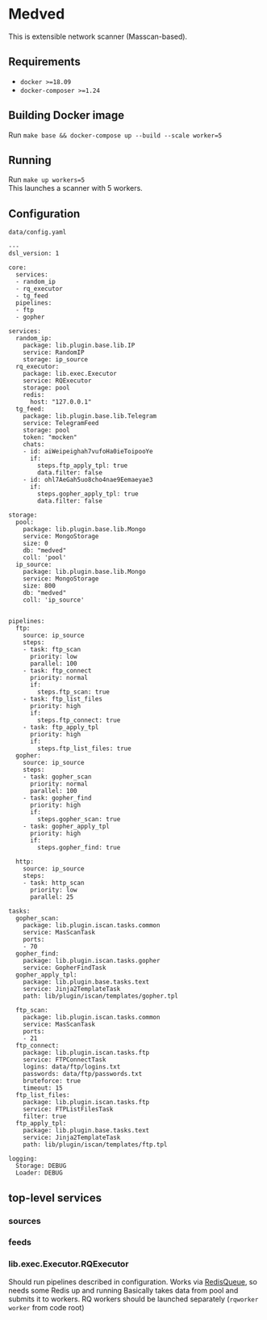 # Medved
This is extensible network scanner (Masscan-based).

## Requirements
* `docker >=18.09`
* `docker-composer >=1.24`

## Building Docker image

Run `make base && docker-compose up --build --scale worker=5`

## Running

Run `make up workers=5`  
This launches a scanner with 5 workers.

## Configuration

`data/config.yaml`
```
---
dsl_version: 1

core:
  services:
  - random_ip
  - rq_executor
  - tg_feed
  pipelines:
  - ftp
  - gopher

services:
  random_ip:
    package: lib.plugin.base.lib.IP
    service: RandomIP
    storage: ip_source
  rq_executor:
    package: lib.exec.Executor
    service: RQExecutor
    storage: pool
    redis:
      host: "127.0.0.1"
  tg_feed:
    package: lib.plugin.base.lib.Telegram
    service: TelegramFeed
    storage: pool
    token: "mocken"
    chats:
    - id: aiWeipeighah7vufoHa0ieToipooYe
      if:
        steps.ftp_apply_tpl: true
        data.filter: false
    - id: ohl7AeGah5uo8cho4nae9Eemaeyae3
      if:
        steps.gopher_apply_tpl: true
        data.filter: false

storage:
  pool:
    package: lib.plugin.base.lib.Mongo
    service: MongoStorage
    size: 0
    db: "medved"
    coll: 'pool'
  ip_source:
    package: lib.plugin.base.lib.Mongo
    service: MongoStorage
    size: 800
    db: "medved"
    coll: 'ip_source'


pipelines:
  ftp:
    source: ip_source
    steps:
    - task: ftp_scan
      priority: low
      parallel: 100
    - task: ftp_connect
      priority: normal
      if:
        steps.ftp_scan: true
    - task: ftp_list_files
      priority: high
      if:
        steps.ftp_connect: true
    - task: ftp_apply_tpl
      priority: high
      if:
        steps.ftp_list_files: true
  gopher:
    source: ip_source
    steps:
    - task: gopher_scan
      priority: normal
      parallel: 100
    - task: gopher_find
      priority: high
      if:
        steps.gopher_scan: true
    - task: gopher_apply_tpl
      priority: high
      if:
        steps.gopher_find: true
    
  http:
    source: ip_source
    steps:
    - task: http_scan
      priority: low
      parallel: 25

tasks:
  gopher_scan:
    package: lib.plugin.iscan.tasks.common
    service: MasScanTask
    ports:
    - 70
  gopher_find:
    package: lib.plugin.iscan.tasks.gopher
    service: GopherFindTask
  gopher_apply_tpl:
    package: lib.plugin.base.tasks.text
    service: Jinja2TemplateTask
    path: lib/plugin/iscan/templates/gopher.tpl

  ftp_scan:
    package: lib.plugin.iscan.tasks.common
    service: MasScanTask
    ports:
    - 21
  ftp_connect: 
    package: lib.plugin.iscan.tasks.ftp
    service: FTPConnectTask
    logins: data/ftp/logins.txt
    passwords: data/ftp/passwords.txt
    bruteforce: true
    timeout: 15
  ftp_list_files:
    package: lib.plugin.iscan.tasks.ftp
    service: FTPListFilesTask
    filter: true
  ftp_apply_tpl:
    package: lib.plugin.base.tasks.text
    service: Jinja2TemplateTask
    path: lib/plugin/iscan/templates/ftp.tpl

logging: 
  Storage: DEBUG
  Loader: DEBUG
```

## top-level services

### sources ###
### feeds ###

### lib.exec.Executor.RQExecutor
Should run pipelines described in configuration. Works via [RedisQueue](http://python-rq.org/), so needs some Redis up and running
Basically takes data from pool and submits it to workers.
RQ workers should be launched separately (`rqworker worker` from code root)
